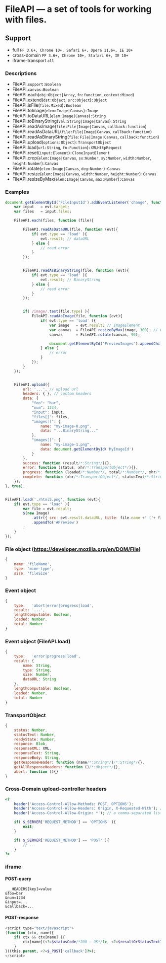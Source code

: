 # FileAPI — a set of tools for working with files.

## Support
* full `FF 3.6+, Chrome 10+, Safari 6+, Opera 11.6+, IE 10+`
* cross-domain `FF 3.6+, Chrome 10+, Stafari 6+, IE 10+`
* iframe-transport `all`


### Descriptions
* FileAPI.`support:Boolean`
* FileAPI.`canvas:Boolean`
* FileAPI.each(`obj:Object|Array`, `fn:function`, `context:Mixed`)
* FileAPI.extend(`dst:Object`, `src:Object`)`:Object`
* FileAPI.isFile(`file:Mixed`)`:Boolean`
* FileAPI.toImage(`elem:Image|Canvas`)`:Image`
* FileAPI.toDataURL(`elem:Image|Canvas`)`:String`
* FileAPI.toBinaryString(`val:String|Image|Canvas`)`:String`
* FileAPI.readAsImage(`file:File|Image|Canvas`, `callback:function`)
* FileAPI.readAsDataURL(`file:File|Image|Canvas`, `callback:function`)
* FileAPI.readAsBinaryString(`file:File|Image|Canvas`, `callback:function`)
* FileAPI.upload(`options:Object`)`:TransportObject`
* FileAPI.load(`url:String`, `fn:Function`)`:XMLHttpRequest`
* FileAPI.reset(`input:Element`)`:CloneInputElement`
* FileAPI.crop(`elem:Image|Canvas`, `sx:Number`, `sy:Number`, `width:Number`, `height:Number`)`:Canvas`
* FileAPI.rotate(`elem:Image|Canvas`, `deg:Number`)`:Canvas`
* FileAPI.resize(`elem:Image|Canvas`, `width:Number`, `height:Number`)`:Canvas`
* FileAPI.resizeByMax(`elem:Image|Canvas`, `max:Number`)`:Canvas`


### Examples
```js
document.getElementById('FileInputId').addEventListener('change', function (evt){
	var input   = evt.target;
	var files   = input.files;

	FileAPI.each(files, function (file){

		FileAPI.readAsDataURL(file, function (evt){
			if( evt.type == 'load' ){
				evt.result; // dataURL
			} else {
				// read error
			}
		});


		FileAPI.readAsBinaryString(file, function (evt){
			if( evt.type == 'load' ){
				evt.result; // BinaryString
			} else {
				// read error
			}
		});


		if( /image/.test(file.type) ){
			FileAPI.readAsImage(file, function (evt){
				if( evt.type == 'load' ){
					var image   = evt.result; // ImageElement
					var canvas  = FileAPI.resizeByMax(image, 300); // CanvasElement
					canvas      = FileAPI.rotate(canvas, 90);

					document.getElementById('PreviewImages').appendChild(canvas);
				} else {
					// error
				}
			});
		}
	});


	FileAPI.upload({
		url: '...', // upload url
		headers: { }, // custom headers
		data: {
			"foo": "bar",
			"num": 1234,
			"input": input,
			"files[]": files,
			"images[]": {
				name: "my-image-0.png",
				data: "...BinaryString..."
			},
			"images[]": {
				name: "my-image-1.png",
				data: document.getElementById('MyImageId')
			}
		},
		success: function (result/*:String*/){},
		error: function (status, xhr/*:TransportObject*/){},
		progress: function (loaded/*:Number*/, total/*:Number*/, xhr/*:TransportObject*/){}
		complete: function (xhr/*:TransportObject*/, statusText/*:String*/){}
	});
}, true);


FileAPI.load('./html5.png', function (evt){
	if( evt.type == 'load' ){
		var file = evt.result;
		$(new Image)
			.attr({ src: evt.result.dataURL, title: file.name +' ('+ file.type +', '+ file.size +')' })
			.appendTo('#Preview')
		;
	}
});
```


### File object (https://developer.mozilla.org/en/DOM/File)
```js
{
	name: 'fileName',
	type: 'mime-type',
	size: 'fileSize'
}
```


### Event object
```js
{
	type:   'abort|error|progress|load',
	result: '...',
	lengthComputable: Boolean,
	loaded: Number,
	total: Number
}
```


### Event object (FileAPI.load)
```js
{
	type:   'error|progress|load',
	result: {
		name: String,
		type: String,
		size: Number,
		dataURL: String
	},
	lengthComputable: Boolean,
	loaded: Number,
	total: Number
}
```


### TransportObject
```js
{
	status: Number,
	statusText: Number,
	readyState: Number,
	response: Blob,
	responseXML: XML,
	responseText: String,
	responseBody: String,
	getResponseHeader: function (name/*:String*/)/*:String*/{},
	getAllResponseHeaders: function ()/*:Object*/{},
	abort: function (){}
}
```


### Cross-Domain upload-controller headers
```php
<?
	header('Access-Control-Allow-Methods: POST, OPTIONS');
	header('Access-Control-Allow-Headers: Origin, X-Requested-With'); // and other custom headers
	header('Access-Control-Allow-Origin: *'); // a comma-separated list of domains

	if( $_SERVER['REQUEST_METHOD'] == 'OPTIONS' ){
		exit;
	}

	if( $_SERVER['REQUEST_METHOD'] == 'POST' ){
		// ...
	}
?>
```


### iframe
#### POST-query
```
 __HEADERS[key]=value
&foo=bar
&num=1234
&input=...
&callback=...
```

#### POST-response
```php
<script type="text/javascript">
(function (ctx, name){
	if( ctx && ctx[name] ){
		ctx[name](<?=$statusCode/*200 — OK*/?>, <?=$resultOrStatusText?>);
	}
})(this.parent, <?=$_POST['callback']?>);
</script>
```
